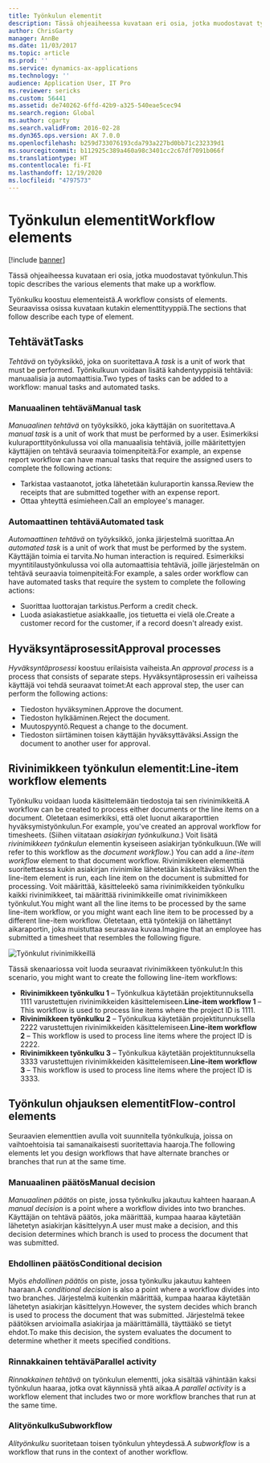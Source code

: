 ```yaml
---
title: Työnkulun elementit
description: Tässä ohjeaiheessa kuvataan eri osia, jotka muodostavat työnkulun.
author: ChrisGarty
manager: AnnBe
ms.date: 11/03/2017
ms.topic: article
ms.prod: ''
ms.service: dynamics-ax-applications
ms.technology: ''
audience: Application User, IT Pro
ms.reviewer: sericks
ms.custom: 56441
ms.assetid: de740262-6ffd-42b9-a325-540eae5cec94
ms.search.region: Global
ms.author: cgarty
ms.search.validFrom: 2016-02-28
ms.dyn365.ops.version: AX 7.0.0
ms.openlocfilehash: b259d733076193cda793a227bd0bb71c232339d1
ms.sourcegitcommit: b112925c389a460a98c3401cc2c67df7091b066f
ms.translationtype: HT
ms.contentlocale: fi-FI
ms.lasthandoff: 12/19/2020
ms.locfileid: "4797573"
---
```

# <a name="workflow-elements"></a><span data-ttu-id="35992-103">Työnkulun elementit</span><span class="sxs-lookup"><span data-stu-id="35992-103">Workflow elements</span></span>

[!include [banner](../includes/banner.md)]

<span data-ttu-id="35992-104">Tässä ohjeaiheessa kuvataan eri osia, jotka muodostavat työnkulun.</span><span class="sxs-lookup"><span data-stu-id="35992-104">This topic describes the various elements that make up a workflow.</span></span>

<span data-ttu-id="35992-105">Työnkulku koostuu elementeistä.</span><span class="sxs-lookup"><span data-stu-id="35992-105">A workflow consists of elements.</span></span> <span data-ttu-id="35992-106">Seuraavissa osissa kuvataan kutakin elementtityyppiä.</span><span class="sxs-lookup"><span data-stu-id="35992-106">The sections that follow describe each type of element.</span></span>

## <a name="tasks"></a><span data-ttu-id="35992-107">Tehtävät</span><span class="sxs-lookup"><span data-stu-id="35992-107">Tasks</span></span>

<span data-ttu-id="35992-108">*Tehtävä* on työyksikkö, joka on suoritettava.</span><span class="sxs-lookup"><span data-stu-id="35992-108">A *task* is a unit of work that must be performed.</span></span> <span data-ttu-id="35992-109">Työnkulkuun voidaan lisätä kahdentyyppisiä tehtäviä: manuaalisia ja automaattisia.</span><span class="sxs-lookup"><span data-stu-id="35992-109">Two types of tasks can be added to a workflow: manual tasks and automated tasks.</span></span>

### <a name="manual-task"></a><span data-ttu-id="35992-110">Manuaalinen tehtävä</span><span class="sxs-lookup"><span data-stu-id="35992-110">Manual task</span></span>

<span data-ttu-id="35992-111">*Manuaalinen tehtävä* on työyksikkö, joka käyttäjän on suoritettava.</span><span class="sxs-lookup"><span data-stu-id="35992-111">A *manual task* is a unit of work that must be performed by a user.</span></span> <span data-ttu-id="35992-112">Esimerkiksi kuluraporttityönkulussa voi olla manuaalisia tehtäviä, joille määritettyjen käyttäjien on tehtävä seuraavia toimenpiteitä:</span><span class="sxs-lookup"><span data-stu-id="35992-112">For example, an expense report workflow can have manual tasks that require the assigned users to complete the following actions:</span></span>

- <span data-ttu-id="35992-113">Tarkistaa vastaanotot, jotka lähetetään kuluraportin kanssa.</span><span class="sxs-lookup"><span data-stu-id="35992-113">Review the receipts that are submitted together with an expense report.</span></span>
- <span data-ttu-id="35992-114">Ottaa yhteyttä esimieheen.</span><span class="sxs-lookup"><span data-stu-id="35992-114">Call an employee's manager.</span></span>

### <a name="automated-task"></a><span data-ttu-id="35992-115">Automaattinen tehtävä</span><span class="sxs-lookup"><span data-stu-id="35992-115">Automated task</span></span>

<span data-ttu-id="35992-116">*Automaattinen tehtävä* on työyksikkö, jonka järjestelmä suorittaa.</span><span class="sxs-lookup"><span data-stu-id="35992-116">An *automated task* is a unit of work that must be performed by the system.</span></span> <span data-ttu-id="35992-117">Käyttäjän toimia ei tarvita.</span><span class="sxs-lookup"><span data-stu-id="35992-117">No human interaction is required.</span></span> <span data-ttu-id="35992-118">Esimerkiksi myyntitilaustyönkulussa voi olla automaattisia tehtäviä, joille järjestelmän on tehtävä seuraavia toimenpiteitä:</span><span class="sxs-lookup"><span data-stu-id="35992-118">For example, a sales order workflow can have automated tasks that require the system to complete the following actions:</span></span>

- <span data-ttu-id="35992-119">Suorittaa luottorajan tarkistus.</span><span class="sxs-lookup"><span data-stu-id="35992-119">Perform a credit check.</span></span>
- <span data-ttu-id="35992-120">Luoda asiakastietue asiakkaalle, jos tietuetta ei vielä ole.</span><span class="sxs-lookup"><span data-stu-id="35992-120">Create a customer record for the customer, if a record doesn't already exist.</span></span>

## <a name="approval-processes"></a><span data-ttu-id="35992-121">Hyväksyntäprosessit</span><span class="sxs-lookup"><span data-stu-id="35992-121">Approval processes</span></span>

<span data-ttu-id="35992-122">*Hyväksyntäprosessi* koostuu erilaisista vaiheista.</span><span class="sxs-lookup"><span data-stu-id="35992-122">An *approval process* is a process that consists of separate steps.</span></span> <span data-ttu-id="35992-123">Hyväksyntäprosessin eri vaiheissa käyttäjä voi tehdä seuraavat toimet:</span><span class="sxs-lookup"><span data-stu-id="35992-123">At each approval step, the user can perform the following actions:</span></span>

- <span data-ttu-id="35992-124">Tiedoston hyväksyminen.</span><span class="sxs-lookup"><span data-stu-id="35992-124">Approve the document.</span></span>
- <span data-ttu-id="35992-125">Tiedoston hylkääminen.</span><span class="sxs-lookup"><span data-stu-id="35992-125">Reject the document.</span></span>
- <span data-ttu-id="35992-126">Muutospyyntö.</span><span class="sxs-lookup"><span data-stu-id="35992-126">Request a change to the document.</span></span>
- <span data-ttu-id="35992-127">Tiedoston siirtäminen toisen käyttäjän hyväksyttäväksi.</span><span class="sxs-lookup"><span data-stu-id="35992-127">Assign the document to another user for approval.</span></span>

## <a name="line-item-workflow-elements"></a><span data-ttu-id="35992-128">Rivinimikkeen työnkulun elementit:</span><span class="sxs-lookup"><span data-stu-id="35992-128">Line-item workflow elements</span></span>

<span data-ttu-id="35992-129">Työnkulku voidaan luoda käsittelemään tiedostoja tai sen rivinimikkeitä.</span><span class="sxs-lookup"><span data-stu-id="35992-129">A workflow can be created to process either documents or the line items on a document.</span></span> <span data-ttu-id="35992-130">Oletetaan esimerkiksi, että olet luonut aikaraporttien hyväksymistyönkulun.</span><span class="sxs-lookup"><span data-stu-id="35992-130">For example, you've created an approval workflow for timesheets.</span></span> <span data-ttu-id="35992-131">(Siihen viitataan *asiakirjan työnkulkuna*.) Voit lisätä *rivinimikkeen työnkulun* elementin kyseiseen asiakirjan työnkulkuun.</span><span class="sxs-lookup"><span data-stu-id="35992-131">(We will refer to this workflow as the *document workflow*.) You can add a *line-item workflow* element to that document workflow.</span></span> <span data-ttu-id="35992-132">Rivinimikkeen elementtiä suoritettaessa kukin asiakirjan rivinimike lähetetään käsiteltäväksi.</span><span class="sxs-lookup"><span data-stu-id="35992-132">When the line-item element is run, each line item on the document is submitted for processing.</span></span> <span data-ttu-id="35992-133">Voit määrittää, käsitteleekö sama rivinimikkeiden työnkulku kaikki rivinimikkeet, tai määrittää rivinimikkeille omat rivinimikkeen työnkulut.</span><span class="sxs-lookup"><span data-stu-id="35992-133">You might want all the line items to be processed by the same line-item workflow, or you might want each line item to be processed by a different line-item workflow.</span></span> <span data-ttu-id="35992-134">Oletetaan, että työntekijä on lähettänyt aikaraportin, joka muistuttaa seuraavaa kuvaa.</span><span class="sxs-lookup"><span data-stu-id="35992-134">Imagine that an employee has submitted a timesheet that resembles the following figure.</span></span>

![Työnkulut rivinimikkeillä](./media/workflow_lineitemworkflow.gif)

<span data-ttu-id="35992-136">Tässä skenaariossa voit luoda seuraavat rivinimikkeen työnkulut:</span><span class="sxs-lookup"><span data-stu-id="35992-136">In this scenario, you might want to create the following line-item workflows:</span></span>

- <span data-ttu-id="35992-137">**Rivinimikkeen työnkulku 1** – Työnkulkua käytetään projektitunnuksella 1111 varustettujen rivinimikkeiden käsittelemiseen.</span><span class="sxs-lookup"><span data-stu-id="35992-137">**Line-item workflow 1** – This workflow is used to process line items where the project ID is 1111.</span></span>
- <span data-ttu-id="35992-138">**Rivinimikkeen työnkulku 2** – Työnkulkua käytetään projektitunnuksella 2222 varustettujen rivinimikkeiden käsittelemiseen.</span><span class="sxs-lookup"><span data-stu-id="35992-138">**Line-item workflow 2** – This workflow is used to process line items where the project ID is 2222.</span></span>
- <span data-ttu-id="35992-139">**Rivinimikkeen työnkulku 3** – Työnkulkua käytetään projektitunnuksella 3333 varustettujen rivinimikkeiden käsittelemiseen.</span><span class="sxs-lookup"><span data-stu-id="35992-139">**Line-item workflow 3** – This workflow is used to process line items where the project ID is 3333.</span></span>

## <a name="flow-control-elements"></a><span data-ttu-id="35992-140">Työnkulun ohjauksen elementit</span><span class="sxs-lookup"><span data-stu-id="35992-140">Flow-control elements</span></span>

<span data-ttu-id="35992-141">Seuraavien elementtien avulla voit suunnitella työnkulkuja, joissa on vaihtoehtoisia tai samanaikaisesti suoritettavia haaroja.</span><span class="sxs-lookup"><span data-stu-id="35992-141">The following elements let you design workflows that have alternate branches or branches that run at the same time.</span></span>

### <a name="manual-decision"></a><span data-ttu-id="35992-142">Manuaalinen päätös</span><span class="sxs-lookup"><span data-stu-id="35992-142">Manual decision</span></span>

<span data-ttu-id="35992-143">*Manuaalinen päätös* on piste, jossa työnkulku jakautuu kahteen haaraan.</span><span class="sxs-lookup"><span data-stu-id="35992-143">A *manual decision* is a point where a workflow divides into two branches.</span></span> <span data-ttu-id="35992-144">Käyttäjän on tehtävä päätös, joka määrittää, kumpaa haaraa käytetään lähetetyn asiakirjan käsittelyyn.</span><span class="sxs-lookup"><span data-stu-id="35992-144">A user must make a decision, and this decision determines which branch is used to process the document that was submitted.</span></span>

### <a name="conditional-decision"></a><span data-ttu-id="35992-145">Ehdollinen päätös</span><span class="sxs-lookup"><span data-stu-id="35992-145">Conditional decision</span></span>

<span data-ttu-id="35992-146">Myös *ehdollinen päätös* on piste, jossa työnkulku jakautuu kahteen haaraan.</span><span class="sxs-lookup"><span data-stu-id="35992-146">A *conditional decision* is also a point where a workflow divides into two branches.</span></span> <span data-ttu-id="35992-147">Järjestelmä kuitenkin määrittää, kumpaa haaraa käytetään lähetetyn asiakirjan käsittelyyn.</span><span class="sxs-lookup"><span data-stu-id="35992-147">However, the system decides which branch is used to process the document that was submitted.</span></span> <span data-ttu-id="35992-148">Järjestelmä tekee päätöksen arvioimalla asiakirjaa ja määrittämällä, täyttääkö se tietyt ehdot.</span><span class="sxs-lookup"><span data-stu-id="35992-148">To make this decision, the system evaluates the document to determine whether it meets specified conditions.</span></span>

### <a name="parallel-activity"></a><span data-ttu-id="35992-149">Rinnakkainen tehtävä</span><span class="sxs-lookup"><span data-stu-id="35992-149">Parallel activity</span></span>

<span data-ttu-id="35992-150">*Rinnakkainen tehtävä* on työnkulun elementti, joka sisältää vähintään kaksi työnkulun haaraa, jotka ovat käynnissä yhtä aikaa.</span><span class="sxs-lookup"><span data-stu-id="35992-150">A *parallel activity* is a workflow element that includes two or more workflow branches that run at the same time.</span></span>

### <a name="subworkflow"></a><span data-ttu-id="35992-151">Alityönkulku</span><span class="sxs-lookup"><span data-stu-id="35992-151">Subworkflow</span></span>

<span data-ttu-id="35992-152">*Alityönkulku* suoritetaan toisen työnkulun yhteydessä.</span><span class="sxs-lookup"><span data-stu-id="35992-152">A *subworkflow* is a workflow that runs in the context of another workflow.</span></span>
